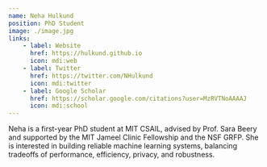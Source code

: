 ```yaml
---
name: Neha Hulkund
position: PhD Student
image: ./image.jpg
links:
    - label: Website
      href: https://hulkund.github.io
      icon: mdi:web
    - label: Twitter
      href: https://twitter.com/NHulkund
      icon: mdi:twitter
    - label: Google Scholar
      href: https://scholar.google.com/citations?user=MzRVTNoAAAAJ
      icon: mdi:school
---
```

Neha is a first-year PhD student at MIT CSAIL, advised by Prof. Sara Beery and supported by the MIT Jameel Clinic Fellowship and the NSF GRFP. She is interested in building reliable machine learning systems, balancing tradeoffs of performance, efficiency, privacy, and robustness.